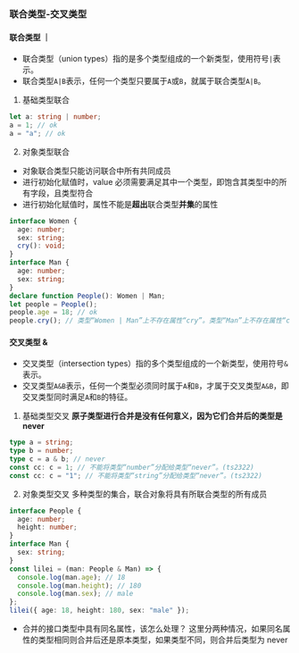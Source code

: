 ### 联合类型-交叉类型

#### 联合类型 ｜

- 联合类型（union types）指的是多个类型组成的一个新类型，使用符号`|`表示。
- 联合类型`A|B`表示，任何一个类型只要属于`A`或`B`，就属于联合类型`A|B`。

1. 基础类型联合

```ts
let a: string | number;
a = 1; // ok
a = "a"; // ok
```

2. 对象类型联合

- 对象联合类型只能访问联合中所有共同成员
- 进行初始化赋值时，value 必须需要满足其中一个类型，即饱含其类型中的所有字段，且类型符合
- 进行初始化赋值时，属性不能是**超出**联合类型**并集**的属性

```ts
interface Women {
  age: number;
  sex: string;
  cry(): void;
}
interface Man {
  age: number;
  sex: string;
}
declare function People(): Women | Man;
let people = People();
people.age = 18; // ok
people.cry(); // 类型“Women | Man”上不存在属性“cry”。类型“Man”上不存在属性“cry”。(ts2339)
```

#### 交叉类型 &

- 交叉类型（intersection types）指的多个类型组成的一个新类型，使用符号`&`表示。
- 交叉类型`A&B`表示，任何一个类型必须同时属于`A`和`B`，才属于交叉类型`A&B`，即交叉类型同时满足`A`和`B`的特征。

1. 基础类型交叉
   **原子类型进行合并是没有任何意义，因为它们合并后的类型是 never**

```ts
type a = string;
type b = number;
type c = a & b; // never
const cc: c = 1; // 不能将类型“number”分配给类型“never”。(ts2322)
const cc: c = "1"; // 不能将类型“string”分配给类型“never”。(ts2322)
```

2. 对象类型交叉
   多种类型的集合，联合对象将具有所联合类型的所有成员

```ts
interface People {
  age: number;
  height: number;
}
interface Man {
  sex: string;
}
const lilei = (man: People & Man) => {
  console.log(man.age); // 18
  console.log(man.height); // 180
  console.log(man.sex); // male
};
lilei({ age: 18, height: 180, sex: "male" });
```

- 合并的接口类型中具有同名属性，该怎么处理？
  这里分两种情况，如果同名属性的类型相同则合并后还是原本类型，如果类型不同，则合并后类型为 never
